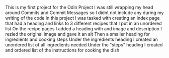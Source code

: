 This is my first project for the Odin Project
I was still wrapping my head around Commits and Commit Messages so I didnt not include any during my writing of the code
In this project I was tasked with creating an index page that had a heading and links to 3 different recipes that I put in an unordered list
On the recipe pages I added a heading with and image and description
I rezied the original image and gave it an alt
Then a smaller heading for ingredients and cooking steps
Under the ingredients heading I created an unordered list of all ingredients needed
Under the "steps" heading I created and ordered list of the instructions for cooking the dish
